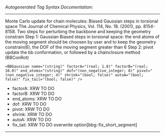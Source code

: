 _Autogenerated Tag Syntax Documentation:_

---
Monte Carlo update for chain molecules: Biased Gaussian steps in torsional space The Journal of Chemical Physics, Vol. 114, No. 18. (2001), pp. 8154-8158. Two steps for perturbing the backbone and keeping the geometry constrain Step 1: Gaussian Biased steps in torsional space: the end atoms of the moving segment should be choosen by user and to keep the geometry constrain(6), the DOF of the moving segment greater than 6 Step 2: pivot update the bb conformation, or followed by a chainclosure method (BBConRot)

```
<BBGaussian name="(string)" factorA="(real; 1.0)" factorB="(real; 10.0)" end_atoms="(string)" dof="(non_negative_integer; 8)" pivot="(non_negative_integer; 4)" shrink="(bool; false)" autoA="(bool; false)" fix_tail="(bool; false)" />
```

-   factorA: XRW TO DO
-   factorB: XRW TO DO
-   end_atoms: XRW TO DO
-   dof: XRW TO DO
-   pivot: XRW TO DO
-   shrink: XRW TO DO
-   autoA: XRW TO DO
-   fix_tail: XRW TO DO overwrite option[bbg::fix_short_segment]

---
